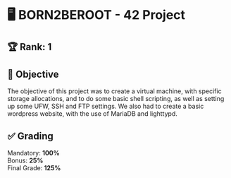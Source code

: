 # 🖥️ BORN2BEROOT - 42 Project

## 🏆 Rank: 1

## 🎯 Objective
The objective of this project was to create a virtual machine, with specific storage allocations, and to do some basic shell scripting, as well as setting up some UFW, SSH and FTP settings.
We also had to create a basic wordpress website, with the use of MariaDB and lighttypd.

## ✅ Grading
Mandatory: **100%**                                                                                                            
Bonus: **25%**                                                                                                                    
Final Grade: **125%**
